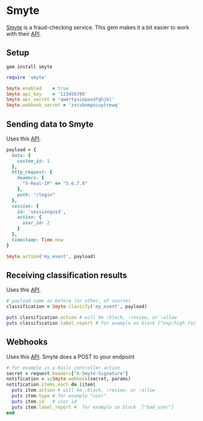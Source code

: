 # Smyte

[Smyte](https://www.smyte.com) is a fraud-checking service. This gem makes it a bit easier to work with their [API](https://docs.smyte.com/).

## Setup

`gem install smyte`

```ruby
require 'smyte'

Smyte.enabled    = true
Smyte.api_key    = '123456789'
Smyte.api_secret = 'qwertyuiopasdfghjkl'
Smyte.webhook_secret = 'zxcvbnmpoiuytrewq'
```

## Sending data to Smyte

Uses this [API](https://docs.smyte.com/docs/sending-data-to-smyte).

```ruby
payload = {
  data: {
    custom_id: 1
  },
  http_request: {
    headers: {
      "X-Real-IP" => "5.6.7.8"
    },
    path: "/login"
  },
  session: {
    id: 'sessionguid',
    action: {
      user_id: 2
    }
  },
  timestamp: Time.now
}

Smyte.action('my_event', payload)

```

## Receiving classification results

Uses this [API](https://docs.smyte.com/docs/receiving-classification-results).

```ruby
# payload same as before (or other, of course)
classification = Smyte.classify('my_event', payload)

puts classification.action # will be :block, :review, or :allow
puts classification.label_report # for example on block ["exp:high_fail_rate_payment", "cc_country_mismatch"]

```

## Webhooks

Uses this [API](https://docs.smyte.com/docs/webhooks).
Smyte does a POST to your endpoint

```ruby
# for example in a Rails controller action
secret = request.headers["X-Smyte-Signature"]
notification = ::Smyte.webhook(secret, params)
notification.items.each do |item|
  puts item.action # will be :block, :review, or :allow
  puts item.type # for example "user"
  puts item.id   # user id
  puts item.label_report #  for example on block  ["bad_user"]
end

```


